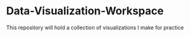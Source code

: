 # Data-Visualization-Workspace

This repository will hold a collection of visualizations I make for practice
